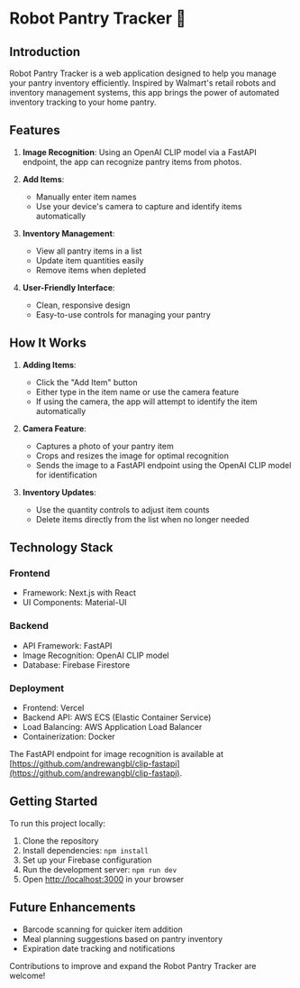 # Robot Pantry Tracker 🤖

## Introduction

Robot Pantry Tracker is a web application designed to help you manage your pantry inventory efficiently. Inspired by Walmart's retail robots and inventory management systems, this app brings the power of automated inventory tracking to your home pantry.

## Features

1. **Image Recognition**: Using an OpenAI CLIP model via a FastAPI endpoint, the app can recognize pantry items from photos.

2. **Add Items**:
   - Manually enter item names
   - Use your device's camera to capture and identify items automatically

3. **Inventory Management**:
   - View all pantry items in a list
   - Update item quantities easily
   - Remove items when depleted

4. **User-Friendly Interface**:
   - Clean, responsive design
   - Easy-to-use controls for managing your pantry

## How It Works

1. **Adding Items**:
   - Click the "Add Item" button
   - Either type in the item name or use the camera feature
   - If using the camera, the app will attempt to identify the item automatically

2. **Camera Feature**:
   - Captures a photo of your pantry item
   - Crops and resizes the image for optimal recognition
   - Sends the image to a FastAPI endpoint using the OpenAI CLIP model for identification

3. **Inventory Updates**:
   - Use the quantity controls to adjust item counts
   - Delete items directly from the list when no longer needed

## Technology Stack

### Frontend
- Framework: Next.js with React
- UI Components: Material-UI

### Backend
- API Framework: FastAPI
- Image Recognition: OpenAI CLIP model
- Database: Firebase Firestore

### Deployment
- Frontend: Vercel
- Backend API: AWS ECS (Elastic Container Service)
- Load Balancing: AWS Application Load Balancer
- Containerization: Docker

The FastAPI endpoint for image recognition is available at [https://github.com/andrewangbl/clip-fastapi](https://github.com/andrewangbl/clip-fastapi).

## Getting Started

To run this project locally:

1. Clone the repository
2. Install dependencies: `npm install`
3. Set up your Firebase configuration
4. Run the development server: `npm run dev`
5. Open [http://localhost:3000](http://localhost:3000) in your browser

## Future Enhancements

- Barcode scanning for quicker item addition
- Meal planning suggestions based on pantry inventory
- Expiration date tracking and notifications

Contributions to improve and expand the Robot Pantry Tracker are welcome!
